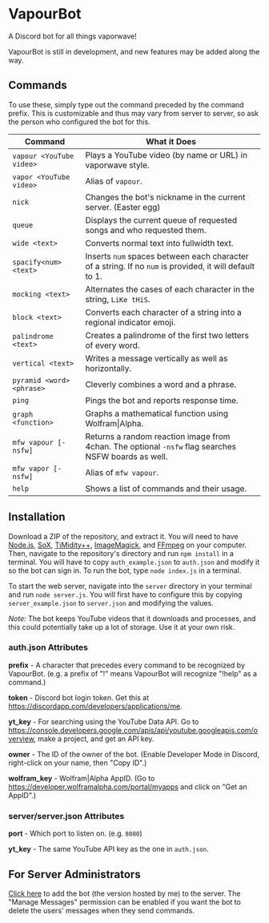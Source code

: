 # VapourBot

A Discord bot for all things vaporwave!

VapourBot is still in development, and new features may be added along the way.

## Commands

To use these, simply type out the command preceded by the command prefix. This is customizable and thus may vary from server to server, so ask the person who configured the bot for this.

Command                   | What it Does                                                         
------------------------- | ---------------------------------------------------------------------
`vapour <YouTube video>`  | Plays a YouTube video (by name or URL) in vaporwave style.
`vapor <YouTube video>`   | Alias of `vapour`.
`nick`                    | Changes the bot's nickname in the current server. (Easter egg)
`queue`                   | Displays the current queue of requested songs and who requested them.
`wide <text>`             | Converts normal text into fullwidth text.
`spacify<num> <text>`     | Inserts `num` spaces between each character of a string. If no `num` is provided, it will default to 1.
`mocking <text>`          | Alternates the cases of each character in the string, `LiKe tHiS`.
`block <text>`            | Converts each character of a string into a regional indicator emoji.
`palindrome <text>`       | Creates a palindrome of the first two letters of every word.
`vertical <text>`         | Writes a message vertically as well as horizontally.
`pyramid <word> <phrase>` | Cleverly combines a word and a phrase.
`ping`                    | Pings the bot and reports response time.
`graph <function>`        | Graphs a mathematical function using Wolfram\|Alpha.
`mfw vapour [-nsfw]`      | Returns a random reaction image from 4chan. The optional `-nsfw` flag searches NSFW boards as well.
`mfw vapor [-nsfw]`       | Alias of `mfw vapour`.
`help`                    | Shows a list of commands and their usage.

## Installation

Download a ZIP of the repository, and extract it. You will need to have [Node.js](https://nodejs.org/), [SoX](http://sox.sourceforge.net/), [TiMidity++](http://timidity.sourceforge.net/), [ImageMagick](https://imagemagick.org/script/binary-releases.php), and [FFmpeg](http://ffmpeg.org/) on your computer. Then, navigate to the repository's directory and run `npm install` in a terminal. You will have to copy `auth_example.json` to `auth.json` and modify it so the bot can sign in. To run the bot, type `node index.js` in a terminal.

To start the web server, navigate into the `server` directory in your terminal and run `node server.js`. You will first have to configure this by copying `server_example.json` to `server.json` and modifying the values.

*Note:* The bot keeps YouTube videos that it downloads and processes, and this could potentially take up a lot of storage. Use it at your own risk.

### auth.json Attributes

**prefix** - A character that precedes every command to be recognized by VapourBot. (e.g. a prefix of "!" means VapourBot will recognize "!help" as a command.)

**token** - Discord bot login token. Get this at <https://discordapp.com/developers/applications/me>.

**yt_key** - For searching using the YouTube Data API. Go to <https://console.developers.google.com/apis/api/youtube.googleapis.com/overview>, make a project, and get an API key.

**owner** - The ID of the owner of the bot. (Enable Developer Mode in Discord, right-click on your name, then "Copy ID".)

**wolfram_key** - Wolfram|Alpha AppID. (Go to <https://developer.wolframalpha.com/portal/myapps> and click on "Get an AppID".)

### server/server.json Attributes

**port** - Which port to listen on. (e.g. `8080`)

**yt_key** - The same YouTube API key as the one in `auth.json`.

## For Server Administrators

[Click here](https://discordapp.com/oauth2/authorize?client_id=287064493584941057&scope=bot&permissions=8192) to add the bot (the version hosted by me) to the server. The "Manage Messages" permission can be enabled if you want the bot to delete the users' messages when they send commands.

